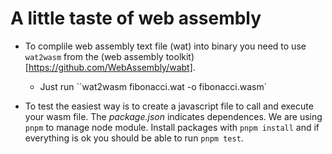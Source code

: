 # A little taste of web assembly

- To complile web assembly text file (wat) into binary you need to use `wat2wasm`
  from the (web assembly toolkit)[https://github.com/WebAssembly/wabt].
    - Just run ``wat2wasm fibonacci.wat -o fibonacci.wasm`

- To test the easiest way is to create a javascript file to call and execute your wasm
  file. The *package.json* indicates dependences. We are using `pnpm` to manage node
  module. Install packages with `pnpm install` and if everything is ok you should be able
  to run `pnpm test`.
